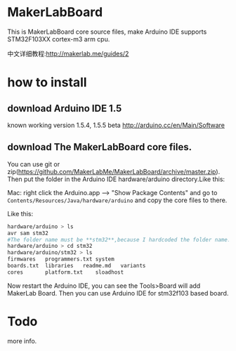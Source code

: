 # MakerLabBoard
This is MakerLabBoard core source files, make Arduino IDE supports STM32F103XX cortex-m3 arm cpu.

中文详细教程:http://makerlab.me/guides/2

# how to install
## download Arduino IDE 1.5
known working version 1.5.4, 1.5.5 beta
http://arduino.cc/en/Main/Software
## download The MakerLabBoard core files.
You can use git or 
zip(https://github.com/MakerLabMe/MakerLabBoard/archive/master.zip).
Then put the folder in the Arduino IDE hardware/arduino directory.Like this:

Mac: right click the Arduino.app --> "Show Package Contents" and go to `Contents/Resources/Java/hardware/arduino`
and copy the core files to there.

Like this:

```sh
hardware/arduino > ls    
avr	sam	stm32
#The folder name must be **stm32**,because I hardcoded the folder name.
hardware/arduino > cd stm32
hardware/arduino/stm32 > ls
firmwares	programmers.txt	system
boards.txt	libraries	readme.md	variants
cores		platform.txt	sloadhost
```

Now restart the Arduino IDE, you can see the Tools>Board will add MakerLab Board.
Then you can use Arduino IDE for stm32f103 based board.

# Todo
more info.
